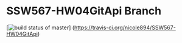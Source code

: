 # SSW567-HW04GitApi Branch

[![build status of master](https://travis-ci.org/nicole894/SSW567-HW04GitApi.svg?branch=main)]
(https://travis-ci.org/nicole894/SSW567-HW04GitApi)
